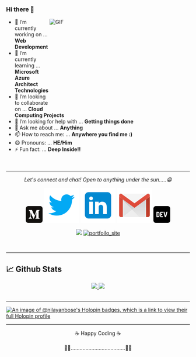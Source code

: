 ### Hi there 👋

<img align="right" height="240" width="385" alt="GIF" src="https://user-images.githubusercontent.com/55025456/91633626-9a24e000-ea07-11ea-9acf-bb2727d85e44.gif" />

- 🔭 I’m currently working on ... **Web Development**
- 🌱 I’m currently learning ... **Microsoft Azure Architect Technologies**
- 👯 I’m looking to collaborate on ... **Cloud Computing Projects**
- 🤔 I’m looking for help with ... **Getting things done**
- 💬 Ask me about ... **Anything**
- 📫 How to reach me: ... **Anywhere you find me :)**
- 😄 Pronouns: ... **HE/Him**
- ⚡ Fun fact: ... **Deep Inside!!**

<br>

---

<p align="center">
  <i>Let's connect and chat! Open to anything under the sun.....😁</i>

  <p align="center">
    <a href="https://medium.com/@nilayanbose14" alt="Medium"><img src="https://raw.githubusercontent.com/NilayanBose/NilayanBose/master/assets/medium-tile.svg" height="46px" width="46px"></a>
    <!--<a href="#" alt="Medium"><img src="https://raw.githubusercontent.com/NilayanBose/NilayanBose/master/assets/medium-tile.svg" height="46px" width="46px"></a>-->
    <a href="https://twitter.com/NilayanBose" alt="Twitter"><img src="https://raw.githubusercontent.com/NilayanBose/NilayanBose/master/assets/twitter.svg"></a>
    <a href="https://www.linkedin.com/in/nilayan-bose-952378168/" alt="Linkedin"><img src="https://raw.githubusercontent.com/NilayanBose/NilayanBose/master/assets/linkedin.svg"></a>
    <a href="mailto:nilayanbose14@gmail.com" alt="Email me"><img src="https://raw.githubusercontent.com/NilayanBose/NilayanBose/master/assets/gmail.svg"></a>
    <a href="https://dev.to/nilayanbose" alt="Medium"><img src="https://raw.githubusercontent.com/NilayanBose/NilayanBose/master/assets/dev-to-svgrepo-com.svg" height="46px" width="46px"></a>
    <!-- <a href="#" alt="My Portfolio"><img src="assets/svg/external.svg"></a> -->
    
  </p>

  <p align="center">
    <img src="https://komarev.com/ghpvc/?username=NilayanBose&label=PROFILE+VIEWS" />
  <a href="https://nilayanbose.github.io/"><img src="https://img.shields.io/badge/-PORTFOLIO-blue" alt="portfoilo_site"></a>
    <!--<img align="center" src="https://visitor-badge.glitch.me/badge?page_id=debdutgoswami.debdutgoswami">-->
  </p></p>
  
<br>

---
<!--
## 📈 Github Stats
[![github stats](https://github-readme-stats.vercel.app/api?username=NilayanBose&show_icons=true&theme=material-palenight)](https://github.com/NilayanBose/github-readme-stats)[![Top Langs](https://github-readme-stats.vercel.app/api/top-langs/?username=NilayanBose&layout=compact&theme=material-palenight&langs_count=8)](https://github.com/NilayanBose/github-readme-stats)
-->
<!--  
### 📫 How to reach me:
- Let's connect on [<img src="https://img.shields.io/badge/LinkedIn-0077B5?style=for-the-badge&logo=linkedin&logoColor=white" />](https://www.linkedin.com/in//) 🤝
- Sharing what I've learned on [<img src="https://img.shields.io/badge/Medium-12100E?style=for-the-badge&logo=medium&logoColor=white" />](https://.medium.com/) ✍🏻
-->
<!--
**** is a ✨ _special_ ✨ repository because its `README.md` (this file) appears on your GitHub profile.
-->

<!--
## 📈 Github Stats
[![github stats](https://github-readme-stats.vercel.app/api?username=NilayanBose&show_icons=true&theme=tokyonight)](https://github.com/NilayanBose/github-readme-stats)
[![Top Langs](https://github-readme-stats.vercel.app/api/top-langs/?username=NilayanBose&layout=compact&theme=tokyonight&langs_count=8)](https://github.com/NilayanBose/github-readme-stats)
-->

## 📈 Github Stats
<!--
<p align="center">
<a href="https://github.com/">
  <img align="center" src="https://github-readme-stats.vercel.app/api/top-langs/?username=&theme=gotham&hide_border=true&bg_color=00000000&text_color=3498db&layout=compact&exclude_repo=IoT-Libraries,Hackerrank-Codes" />
  <img align="center" src="https://github-readme-stats.vercel.app/api?username=&show_icons=true&theme=gotham&hide_border=true&bg_color=00000000&text_color=3498db&count_private=true&icon_color=439975" alt=" github stats"/>
</a></p>
<br>
-->

<div align="center">
<a href="https://github.com/NilayanBose/github-readme-stats">
  <img src="https://github-readme-stats.vercel.app/api?username=NilayanBose&show_icons=true" />
</a>
<a href="https://github.com/NilayanBose/github-readme-stats">
  <img src="https://github-readme-stats.vercel.app/api/top-langs/?username=NilayanBose&layout=compact&langs_count=8&card_width=447" />
</a>
</div>

<br>

---

[![An image of @nilayanbose's Holopin badges, which is a link to view their full Holopin profile](https://holopin.me/nilayanbose)](https://holopin.io/@nilayanbose)
<br>

---

<div align="center">

<div <h2 align="center">☕ Happy Coding ☕</h2> </div> 
<br>
👨‍💻.....................................👨‍💻
</div>


